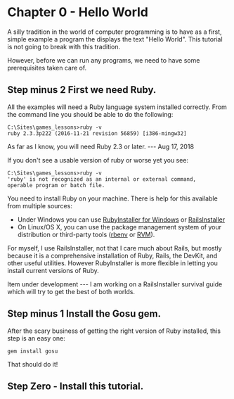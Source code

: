 # Chapter 0 - Hello World

A silly tradition in the world of computer programming is to have as a first,
simple example a program the displays the text "Hello World". This tutorial is
not going to break with this tradition.

However, before we can run any programs, we need to have some prerequisites
taken care of.

## Step minus 2 First we need Ruby.

All the examples will need a Ruby language system installed correctly. From the
command line you should be able to do the following:

    C:\Sites\games_lessons>ruby -v
    ruby 2.3.3p222 (2016-11-21 revision 56859) [i386-mingw32]

As far as I know, you will need Ruby 2.3 or later. --- Aug 17, 2018

If you don't see a usable version of ruby or worse yet you see:

    C:\Sites\games_lessons>ruby -v
    'ruby' is not recognized as an internal or external command,
    operable program or batch file.

You need to install Ruby on your machine. There is help for this available
from multiple sources:

* Under Windows you can use [RubyInstaller for Windows](https://rubyinstaller.org/) or
  [RailsInstaller](http://www.railsinstaller.org/en)
* On Linux/OS X, you can use the package management system of your
  distribution or third-party tools
  ([rbenv](https://github.com/rbenv/rbenv) or
  [RVM](http://rvm.io/)).

For myself, I use RailsInstaller, not that I care much about Rails, but mostly
because it is a comprehensive installation of Ruby, Rails, the DevKit, and
other useful utilities. However RubyInstaller is more flexible in letting you
install current versions of Ruby.

Item under development --- I am working on a RailsInstaller survival guide
which will try to get the best of both worlds.

## Step minus 1 Install the Gosu gem.

After the scary business of getting the right version of Ruby installed, this
step is an easy one:

    gem install gosu

That should do it!

## Step Zero - Install this tutorial.
